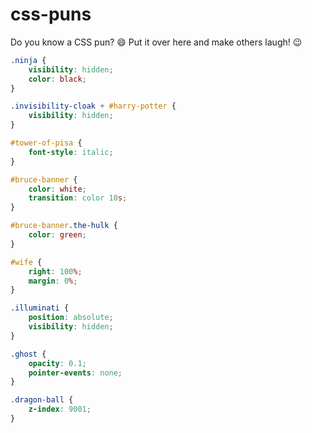 # css-puns
Do you know a CSS pun? 😄 Put it over here and make others laugh! 😉

```css
.ninja {
	visibility: hidden;
	color: black;
}
```

```css
.invisibility-cloak + #harry-potter {
	visibility: hidden;
}
```

```css
#tower-of-pisa {
	font-style: italic;
}
```

```css
#bruce-banner {
	color: white;
	transition: color 10s;
}

#bruce-banner.the-hulk {
	color: green;
}
```

```css
#wife {
	right: 100%;
	margin: 0%;
}
```

```css
.illuminati {
	position: absolute;
	visibility: hidden;
}
```

```css
.ghost {
	opacity: 0.1;
	pointer-events: none;
}
```

```css
.dragon-ball {
	z-index: 9001;
}
```
